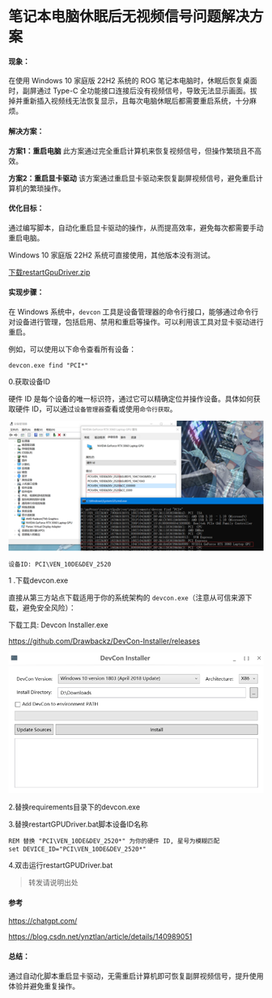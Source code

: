 # **笔记本电脑休眠后无视频信号问题解决方案**

#### **现象：**

在使用 Windows 10 家庭版 22H2 系统的 ROG 笔记本电脑时，休眠后恢复桌面时，副屏通过 Type-C 全功能接口连接后没有视频信号，导致无法显示画面。拔掉并重新插入视频线无法恢复显示，且每次电脑休眠后都需要重启系统，十分麻烦。

#### **解决方案：**

**方案1：重启电脑**
此方案通过完全重启计算机来恢复视频信号，但操作繁琐且不高效。

**方案2：重启显卡驱动**
该方案通过重启显卡驱动来恢复副屏视频信号，避免重启计算机的繁琐操作。

#### **优化目标：**

通过编写脚本，自动化重启显卡驱动的操作，从而提高效率，避免每次都需要手动重启电脑。

 Windows 10 家庭版 22H2 系统可直接使用，其他版本没有测试。

[下载restartGpuDriver.zip](restartGpuDriver.zip)



#### **实现步骤：**

在 Windows 系统中，`devcon` 工具是设备管理器的命令行接口，能够通过命令行对设备进行管理，包括启用、禁用和重启等操作。可以利用该工具对显卡驱动进行重启。

例如，可以使用以下命令查看所有设备：

```
devcon.exe find "PCI*"
```

0.获取设备ID

硬件 ID 是每个设备的唯一标识符，通过它可以精确定位并操作设备。具体如何获取硬件 ID，可以通过`设备管理器`查看或使用`命令行获取`。

![image-20250111135032031](img/README.assets/image-20250111135032031.png)

```
设备ID: PCI\VEN_10DE&DEV_2520
```

1 .下载devcon.exe

直接从第三方站点下载适用于你的系统架构的 `devcon.exe`（注意从可信来源下载，避免安全风险）：

下载工具: Devcon Installer.exe

https://github.com/Drawbackz/DevCon-Installer/releases

![image-20250111141137839](img/README.assets/image-20250111141137839.png)

2.替换requirements目录下的devcon.exe



3.替换restartGPUDriver.bat脚本设备ID名称

```
REM 替换 "PCI\VEN_10DE&DEV_2520*" 为你的硬件 ID, 星号为模糊匹配
set DEVICE_ID="PCI\VEN_10DE&DEV_2520*"
```

4.双击运行restartGPUDriver.bat



>  转发请说明出处

#### 参考

https://chatgpt.com/

https://blog.csdn.net/ynztlan/article/details/140989051

#### **总结：**

通过自动化脚本重启显卡驱动，无需重启计算机即可恢复副屏视频信号，提升使用体验并避免重复操作。